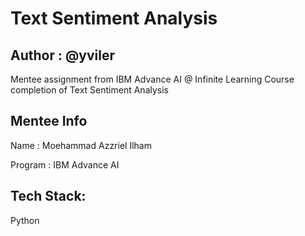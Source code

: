 <h1>Text Sentiment Analysis</h1>

<h2>Author : @yviler</h2>

Mentee assignment from IBM Advance AI @ Infinite Learning Course completion of Text Sentiment Analysis

<h2>Mentee Info</h2>

Name : Moehammad Azzriel Ilham

Program : IBM Advance AI

<h2>Tech Stack:</h2>

Python
